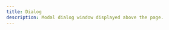 ```yaml
---
title: Dialog
description: Modal dialog window displayed above the page.
---
```


<Example name="dialog/Overview.vue" />
